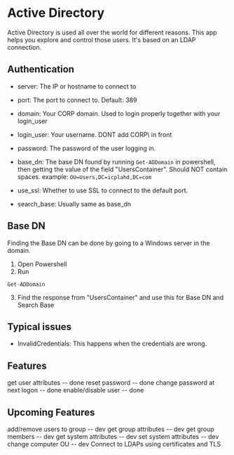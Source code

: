 # Active Directory 
Active Directory is used all over the world for different reasons. This app helps you explore and control those users. It's based on an LDAP connection.

## Authentication
* server: The IP or hostname to connect to 
* port: The port to connect to. Default: 389
* domain: Your CORP domain. Used to login properly together with your login_user
* login_user: Your username. DONT add CORP\\ in front
* password: The password of the user logging in.
* base_dn: The base DN found by running `Get-ADDomain` in powershell, then getting the value of the field "UsersContainer". Should NOT contain spaces. example: `OU=Users,DC=icplahd,DC=com`
* use_ssl: Whether to use SSL to connect to the default port.

* search_base: Usually same as base_dn

## Base DN
Finding the Base DN can be done by going to a Windows server in the domain.

1. Open Powershell
2. Run
```
Get-ADDomain
```
3. Find the response from "UsersContainer" and use this for Base DN and Search Base

## Typical issues
- InvalidCredentials: This happens when the credentials are wrong. 

## Features
get user attributes -- done
reset password -- done
change password at next logon -- done
enable/disable user -- done


## Upcoming Features
add/remove users to group -- dev
get group attributes -- dev
get group members -- dev
get system attributes -- dev
set system attributes -- dev
change computer OU -- dev
Connect to LDAPs using certificates and TLS
